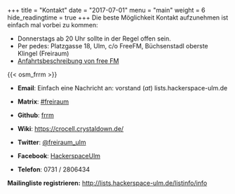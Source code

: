 +++
title = "Kontakt"
date = "2017-07-01"
menu = "main"
weight = 6
hide_readingtime = true
+++
Die beste Möglichkeit Kontakt aufzunehmen ist einfach mal vorbei zu kommen:

  * Donnerstags ab 20 Uhr sollte in der Regel offen sein.
  * Per pedes: Platzgasse 18, Ulm, c/o FreeFM, Büchsenstadl oberste Klingel (Freiraum)
  * [Anfahrtsbeschreibung von free FM](http://www.freefm.de/kontakt/anfahrt)

{{< osm_frrm >}}

  * **Email**: Einfach eine Nachricht an: vorstand (_at_) lists.hackerspace-ulm.de  

  * **Matrix**: [#freiraum](https://matrix.lvl3.org/#/room/#freiraum:matrix.lvl3.org)
  * **Github**: [frrm](https://github.com/frrm)
  * **Wiki**: https://crocell.crystaldown.de/
  * **Twitter**: [@freiraum_ulm](https://twitter.com/freiraum_ulm)
  * **Facebook**: [HackerspaceUlm](https://www.facebook.com/HackerspaceUlm/)
  * **Telefon**: 0731 / 2806434

**Mailingliste registrieren:** <http://lists.hackerspace-ulm.de/listinfo/info>
